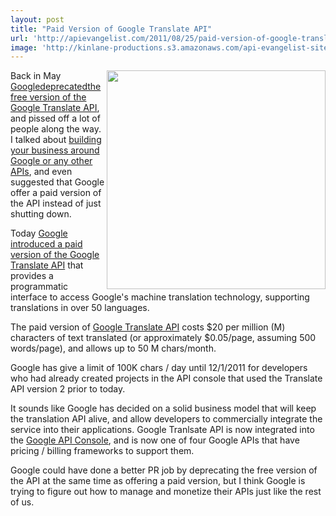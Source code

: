 ```yaml
---
layout: post
title: "Paid Version of Google Translate API"
url: 'http://apievangelist.com/2011/08/25/paid-version-of-google-translate-api/'
image: 'http://kinlane-productions.s3.amazonaws.com/api-evangelist-site/blog/Tag-Cloud-Google-Translate.png'
---
```


<img class="c1" src="http://kinlane-productions.s3.amazonaws.com/api-evangelist/Tag-Cloud-Google-Translate.png" alt="" width="350" align="right" />Back in May [Googledeprecatedthe free version of the Google Translate API][1], and pissed off a lot of people along the way. I talked about [building your business around Google or any other APIs][2], and even suggested that Google offer a paid version of the API instead of just shutting down.

Today [Google introduced a paid version of the Google Translate API][3] that provides a programmatic interface to access Google's machine translation technology, supporting translations in over 50 languages.

The paid version of [Google Translate API][4] costs $20 per million (M) characters of text translated (or approximately $0.05/page, assuming 500 words/page), and allows up to 50 M chars/month.

Google has give a limit of 100K chars / day until 12/1/2011 for developers who had already created projects in the API console that used the Translate API version 2 prior to today.

It sounds like Google has decided on a solid business model that will keep the translation API alive, and allow developers to commercially integrate the service into their applications. Google Tranlsate API is now integrated into the [Google API Console][5], and is now one of four Google APIs that have pricing / billing frameworks to support them.

Google could have done a better PR job by deprecating the free version of the API at the same time as offering a paid version, but I think Google is trying to figure out how to manage and monetize their APIs just like the rest of us.

   [1]: http://googlecode.blogspot.com/2011/05/spring-cleaning-for-some-of-our-apis.html (Google deprecated the free version of the Google Translate API)
   [2]: http://blog.apievangelist.com/2011/05/28/building-your-business-around-google-or-any-other-apis/ (building your business around Google or any other APIs)
   [3]: http://googlecode.blogspot.com/2011/08/paid-version-of-google-translate-api.html (Google introduced a paid version of the Google Translate API)
   [4]: http://code.google.com/apis/language/ (Google Translate API)
   [5]: https://code.google.com/apis/console/ (Google API Console)
